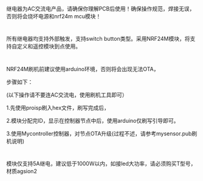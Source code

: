 #
继电器为AC交流电产品，请确保你理解PCB后使用！确保操作规范，焊接无误，否则将会烧坏电源和nrf24m mcu模块！
#
所有继电器均支持外部触发，支持switch button类型。采用NRF24M模块，将支持自定义和遥控模块到点使用。

#
NRF24M刷机前建议使用arduino环境，否则将会出现无法OTA，

步骤如下：

(以下操作请不要连AC交流电，使用刷机工具即可）

1.先使用proisp刷入hex文件，刷写完成后，

2.模块分配完ID，显示在控制器节点中后，使用arduino仅刷写引导即可。

3.使用Mycontroller控制器，对节点OTA升级(过程不述，请参考mysensor.pub刷机说明)

#
模块仅支持5A继电，建议低于1000W以内，如接led大功率，请必须购买T型号，材质agsion2